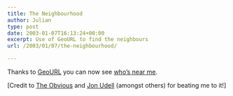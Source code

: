 ```yaml
---
title: The Neighbourhood
author: Julian
type: post
date: 2003-01-07T16:13:24+00:00
excerpt: Use of GeoURL to find the neighbours
url: /2003/01/07/the-neighbourhood/

---
```

Thanks to [GeoURL][1] you can now see <a href = "https://geourl.org/near/alt.html?p=http%3A%2F%2Fwww.synesthesia.co.uk%2Fblog%2F&lat=&lon=&dist=500">who&#8217;s near me</a>.
  
[Credit to [The Obvious][2] and [Jon Udell][3] (amongst others) for beating me to it!]

 [1]: https://geourl.org/
 [2]: https://theobviousblog.net/blog/
 [3]: https://weblog.infoworld.com/udell/2003/01/03.html#a562